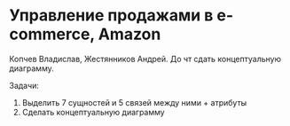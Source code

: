 # Управление продажами в e-commerce, Amazon

Копчев Владислав, Жестянников Андрей.
До чт сдать концептуальную диаграмму. 

Задачи:
1. Выделить 7 сущностей и 5 связей между ними + атрибуты
2. Сделать концептуальную диаграмму 
